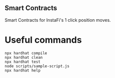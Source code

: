 Smart Contracts
----
Smart Contracts for InstaFi's 1 click position moves.


# Useful commands

```shell
npx hardhat compile
npx hardhat clean
npx hardhat test
node scripts/sample-script.js
npx hardhat help
```